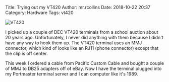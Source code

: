 Title: Trying out my VT420
Author: mr.rcollins
Date: 2018-10-22 20:37
Category: Hardware
Tags: vt420

![VT420](https://cdn.gtia.com/pics/2018/IMG_5687-2.jpeg)

I picked up a couple of DEC VT420 terminals from a school auction about 
20 years ago. Unfortunately, I never did anything with them because I 
didn't have any way to hook them up. The VT420 terminal uses an MMJ 
connector, which kind of looks like an RJ11 (phone connector) except 
that the clip is off center.

This week I ordered a cable from Pacific Custom Cable and bought a 
couple of MMJ to DB25 adapters off of eBay. Now I have the terminal 
plugged into my Portmaster terminal server and I can computer like it's 
1989.
